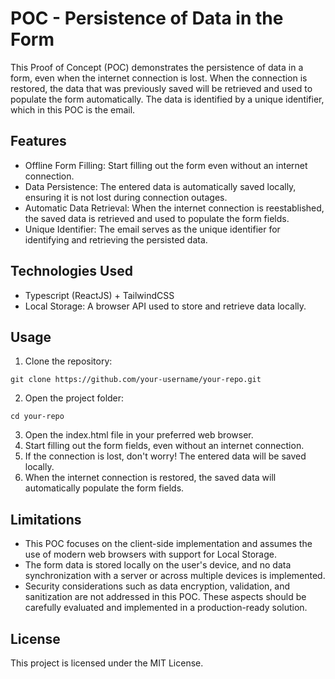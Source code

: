 # POC - Persistence of Data in the Form

This Proof of Concept (POC) demonstrates the persistence of data in a form, even when the internet connection is lost. When the connection is restored, the data that was previously saved will be retrieved and used to populate the form automatically. The data is identified by a unique identifier, which in this POC is the email.

## Features

- Offline Form Filling: Start filling out the form even without an internet connection.
- Data Persistence: The entered data is automatically saved locally, ensuring it is not lost during connection outages.
- Automatic Data Retrieval: When the internet connection is reestablished, the saved data is retrieved and used to populate the form fields.
- Unique Identifier: The email serves as the unique identifier for identifying and retrieving the persisted data.

## Technologies Used

- Typescript (ReactJS) + TailwindCSS
- Local Storage: A browser API used to store and retrieve data locally.

## Usage

1. Clone the repository:

```shell
git clone https://github.com/your-username/your-repo.git
```

2. Open the project folder:

```shell
cd your-repo
```
3. Open the index.html file in your preferred web browser.
4. Start filling out the form fields, even without an internet connection.
5. If the connection is lost, don't worry! The entered data will be saved locally.
6. When the internet connection is restored, the saved data will automatically populate the form fields.

## Limitations

- This POC focuses on the client-side implementation and assumes the use of modern web browsers with support for Local Storage.
- The form data is stored locally on the user's device, and no data synchronization with a server or across multiple devices is implemented.
- Security considerations such as data encryption, validation, and sanitization are not addressed in this POC. These aspects should be carefully evaluated and implemented in a production-ready solution.

## License
This project is licensed under the MIT License.